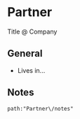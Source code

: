 # Partner

Title @ Company

## General

- Lives in...

## Notes

```query
path:"Partner\/notes"
```
